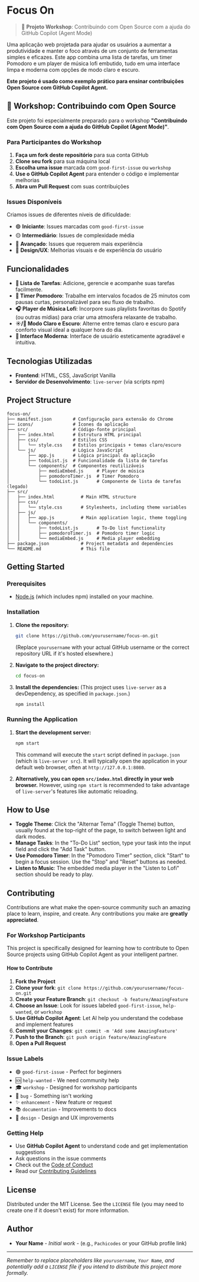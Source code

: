 # Focus On

> 🎯 **Projeto Workshop**: Contribuindo com Open Source com a ajuda do GitHub Copilot (Agent Mode)

Uma aplicação web projetada para ajudar os usuários a aumentar a produtividade e manter o foco através de um conjunto de ferramentas simples e eficazes. Este app combina uma lista de tarefas, um timer Pomodoro e um player de música lofi embutido, tudo em uma interface limpa e moderna com opções de modo claro e escuro.

**Este projeto é usado como exemplo prático para ensinar contribuições Open Source com GitHub Copilot Agent.**

## 🎯 Workshop: Contribuindo com Open Source

Este projeto foi especialmente preparado para o workshop **"Contribuindo com Open Source com a ajuda do GitHub Copilot (Agent Mode)"**.

### Para Participantes do Workshop

1. **Faça um fork deste repositório** para sua conta GitHub
2. **Clone seu fork** para sua máquina local
3. **Escolha uma issue** marcada com `good-first-issue` ou `workshop`
4. **Use o GitHub Copilot Agent** para entender o código e implementar melhorias
5. **Abra um Pull Request** com suas contribuições

### Issues Disponíveis

Criamos issues de diferentes níveis de dificuldade:

- 🟢 **Iniciante**: Issues marcadas com `good-first-issue`
- 🟡 **Intermediário**: Issues de complexidade média
- 🔴 **Avançado**: Issues que requerem mais experiência
- 🎨 **Design/UX**: Melhorias visuais e de experiência do usuário

## Funcionalidades

- **📝 Lista de Tarefas**: Adicione, gerencie e acompanhe suas tarefas facilmente.
- **🍅 Timer Pomodoro**: Trabalhe em intervalos focados de 25 minutos com pausas curtas, personalizável para seu fluxo de trabalho.
- **🎧 Player de Música Lofi**: Incorpore suas playlists favoritas do Spotify (ou outras mídias) para criar uma atmosfera relaxante de trabalho.
- **☀️/🌙 Modo Claro e Escuro**: Alterne entre temas claro e escuro para conforto visual ideal a qualquer hora do dia.
- **🎨 Interface Moderna**: Interface de usuário esteticamente agradável e intuitiva.

## Tecnologias Utilizadas

- **Frontend**: HTML, CSS, JavaScript Vanilla
- **Servidor de Desenvolvimento**: `live-server` (via scripts npm)

## Project Structure

```text
focus-on/
├── manifest.json        # Configuração para extensão do Chrome
├── icons/               # Ícones da aplicação
├── src/                 # Código-fonte principal
│   ├── index.html       # Estrutura HTML principal
│   ├── css/             # Estilos CSS
│   │   └── style.css    # Estilos principais + temas claro/escuro
│   └── js/              # Lógica JavaScript
│       ├── app.js       # Lógica principal da aplicação
│       ├── todoList.js  # Funcionalidade da lista de tarefas
│       └── components/  # Componentes reutilizáveis
│           ├── mediaEmbed.js     # Player de música
│           ├── pomodoroTimer.js  # Timer Pomodoro
│           └── todoList.js       # Componente de lista de tarefas (legado)
├── src/
│   ├── index.html          # Main HTML structure
│   ├── css/
│   │   └── style.css       # Stylesheets, including theme variables
│   ├── js/
│   │   ├── app.js          # Main application logic, theme toggling
│   │   └── components/
│   │       ├── todoList.js       # To-Do list functionality
│   │       ├── pomodoroTimer.js  # Pomodoro timer logic
│   │       └── mediaEmbed.js     # Media player embedding
├── package.json            # Project metadata and dependencies
└── README.md               # This file
```

## Getting Started

### Prerequisites

- [Node.js](https://nodejs.org/) (which includes npm) installed on your machine.

### Installation

1. **Clone the repository:**

   ```bash
   git clone https://github.com/yourusername/focus-on.git
   ```

   (Replace `yourusername` with your actual GitHub username or the correct repository URL if it's hosted elsewhere.)

2. **Navigate to the project directory:**

   ```bash
   cd focus-on
   ```

3. **Install the dependencies:**
   (This project uses `live-server` as a devDependency, as specified in `package.json`.)

   ```bash
   npm install
   ```

### Running the Application

1. **Start the development server:**

   ```bash
   npm start
   ```

   This command will execute the `start` script defined in `package.json` (which is `live-server src`). It will typically open the application in your default web browser, often at `http://127.0.0.1:8080`.

2. **Alternatively, you can open `src/index.html` directly in your web browser.** However, using `npm start` is recommended to take advantage of `live-server`'s features like automatic reloading.

## How to Use

- **Toggle Theme**: Click the "Alternar Tema" (Toggle Theme) button, usually found at the top-right of the page, to switch between light and dark modes.
- **Manage Tasks**: In the "To-Do List" section, type your task into the input field and click the "Add Task" button.
- **Use Pomodoro Timer**: In the "Pomodoro Timer" section, click "Start" to begin a focus session. Use the "Stop" and "Reset" buttons as needed.
- **Listen to Music**: The embedded media player in the "Listen to Lofi" section should be ready to play.

## Contributing

Contributions are what make the open-source community such an amazing place to learn, inspire, and create. Any contributions you make are **greatly appreciated**.

### For Workshop Participants

This project is specifically designed for learning how to contribute to Open Source projects using GitHub Copilot Agent as your intelligent partner.

#### How to Contribute

1. **Fork the Project**
2. **Clone your fork**: `git clone https://github.com/yourusername/focus-on.git`
3. **Create your Feature Branch**: `git checkout -b feature/AmazingFeature`
4. **Choose an Issue**: Look for issues labeled `good-first-issue`, `help-wanted`, or `workshop`
5. **Use GitHub Copilot Agent**: Let AI help you understand the codebase and implement features
6. **Commit your Changes**: `git commit -m 'Add some AmazingFeature'`
7. **Push to the Branch**: `git push origin feature/AmazingFeature`
8. **Open a Pull Request**

### Issue Labels

- 🟢 `good-first-issue` - Perfect for beginners
- 🆘 `help-wanted` - We need community help
- 🎓 `workshop` - Designed for workshop participants
- 🐛 `bug` - Something isn't working
- ✨ `enhancement` - New feature or request
- 📚 `documentation` - Improvements to docs
- 🎨 `design` - Design and UX improvements

### Getting Help

- Use **GitHub Copilot Agent** to understand code and get implementation suggestions
- Ask questions in the issue comments
- Check out the [Code of Conduct](CODE_OF_CONDUCT.md)
- Read our [Contributing Guidelines](CONTRIBUTING.md)

## License

Distributed under the MIT License. See the `LICENSE` file (you may need to create one if it doesn't exist) for more information.

## Author

- **Your Name** - *Initial work* - (e.g., `Pachicodes` or your GitHub profile link)

---

*Remember to replace placeholders like `yourusername`, `Your Name`, and potentially add a `LICENSE` file if you intend to distribute this project more formally.*
